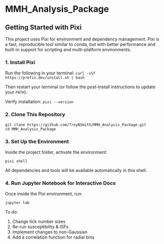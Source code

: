 # MMH_Analysis_Package

## Getting Started with Pixi
This project uses Pixi for environment and dependency management. Pixi is a fast, reproducible tool similar to conda, but with better performance and built-in support for scripting and multi-platform environments.

### 1. Install Pixi
Run the following in your terminal:
```curl -sSf https://prefix.dev/install.sh | bash```

Then restart your terminal (or follow the post-install instructions to update your `PATH`).

Verify installation:
```pixi --version```

### 2. Clone This Repository
```
git clone https://github.com/TroyNSmith/MMH_Analysis_Package.git
cd MMH_Analysis_Package
```

### 3. Set Up the Environment
Inside the project folder, activate the environment:
```
pixi shell
```
All dependencies and tools will be available automatically in this shell.

### 4. Run Jupyter Notebook for Interactive Docs
Once inside the Pixi environment, run:
```
jupyter lab
```

To do:

1. Change tick number sizes
2. Re-run susceptibility & ISFs
3. Implement changes to non-Gaussian
4. Add a correlation function for radial bins
